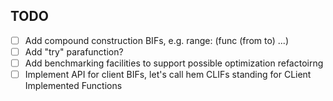 TODO
----
 * [ ] Add compound construction BIFs, e.g. range: (func (from to) ...)
 * [ ] Add "try" parafunction?
 * [ ] Add benchmarking facilities to support possible optimization refactoirng
 * [ ] Implement API for client BIFs, let's call hem CLIFs standing for CLient Implemented Functions
